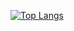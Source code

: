 <!--
**Sonnenlicht-as/Sonnenlicht-as** is a ✨ _special_ ✨ repository because its `README.md` (this file) appears on your GitHub profile.

Here are some ideas to get you started:

- 🔭 I’m currently working on ...
- 🌱 I’m currently learning ...
- 👯 I’m looking to collaborate on ...
- 🤔 I’m looking for help with ...
- 💬 Ask me about ...
- 📫 How to reach me: ...
- 😄 Pronouns: ...
- ⚡ Fun fact: ...
-->

<!-- [![Sonnenlicht's GitHub stats](https://github-readme-stats.vercel.app/api?username=Sonnenlicht-as&count_private=true)](https://github.com/anuraghazra/github-readme-stats)-->


<!-- ![Sonnenlicht's GitHub stats](https://github-readme-stats.vercel.app/api?username=Sonnenlicht-as&show_icons=true&theme=radical) -->


[![Top Langs](https://github-readme-stats.vercel.app/api/top-langs/?username=Sonnenlicht-as&layout=compact&langs_count=3)](https://github.com/anuraghazra/github-readme-stats)
